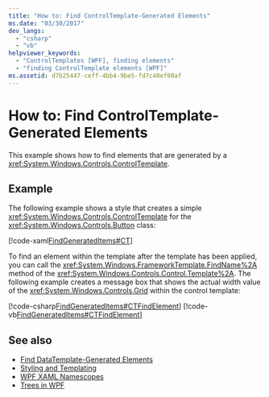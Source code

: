 ```yaml
---
title: "How to: Find ControlTemplate-Generated Elements"
ms.date: "03/30/2017"
dev_langs: 
  - "csharp"
  - "vb"
helpviewer_keywords: 
  - "ControlTemplates [WPF], finding elements"
  - "finding ControlTemplate elements [WPF]"
ms.assetid: d7b25447-ceff-4bb4-9be5-fd7c40ef00af
---
```

# How to: Find ControlTemplate-Generated Elements
This example shows how to find elements that are generated by a <xref:System.Windows.Controls.ControlTemplate>.  
  
## Example  
 The following example shows a style that creates a simple <xref:System.Windows.Controls.ControlTemplate> for the <xref:System.Windows.Controls.Button> class:  
  
 [!code-xaml[FindGeneratedItems#CT](~/samples/snippets/csharp/VS_Snippets_Wpf/FindGeneratedItems/CSharp/Window1.xaml#ct)]  
  
 To find an element within the template after the template has been applied, you can call the <xref:System.Windows.FrameworkTemplate.FindName%2A> method of the <xref:System.Windows.Controls.Control.Template%2A>. The following example creates a message box that shows the actual width value of the <xref:System.Windows.Controls.Grid> within the control template:  
  
 [!code-csharp[FindGeneratedItems#CTFindElement](~/samples/snippets/csharp/VS_Snippets_Wpf/FindGeneratedItems/CSharp/Window1.xaml.cs#ctfindelement)]
 [!code-vb[FindGeneratedItems#CTFindElement](~/samples/snippets/visualbasic/VS_Snippets_Wpf/FindGeneratedItems/VisualBasic/Window1.xaml.vb#ctfindelement)]  
  
## See also

- [Find DataTemplate-Generated Elements](../data/how-to-find-datatemplate-generated-elements.md)
- [Styling and Templating](/dotnet/desktop-wpf/fundamentals/styles-templates-overview)
- [WPF XAML Namescopes](../advanced/wpf-xaml-namescopes.md)
- [Trees in WPF](../advanced/trees-in-wpf.md)
